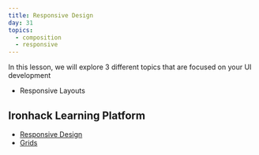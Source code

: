 ```yaml
---
title: Responsive Design
day: 31
topics:
  - composition
  - responsive
---
```


In this lesson, we will explore 3 different topics that are focused on your UI development

- Responsive Layouts


Ironhack Learning Platform
-------------
- [Responsive Design](http://learn.ironhack.com/#/learning_unit/7087)
- [Grids](http://learn.ironhack.com/#/learning_unit/7071)
